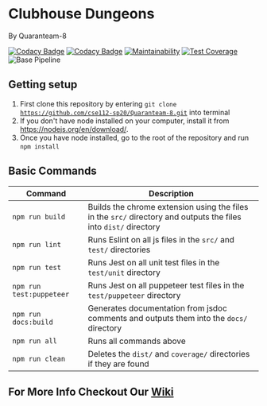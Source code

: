 # Clubhouse Dungeons
By Quaranteam-8

[![Codacy Badge](https://app.codacy.com/project/badge/Grade/94edb40a997842e993defc1bd247e1db)](https://www.codacy.com/gh/cse112-sp20/Quaranteam-8?utm_source=github.com&amp;utm_medium=referral&amp;utm_content=cse112-sp20/Quaranteam-8&amp;utm_campaign=Badge_Grade) [![Codacy Badge](https://app.codacy.com/project/badge/Coverage/94edb40a997842e993defc1bd247e1db)](https://www.codacy.com/gh/cse112-sp20/Quaranteam-8?utm_source=github.com&utm_medium=referral&utm_content=cse112-sp20/Quaranteam-8&utm_campaign=Badge_Coverage)
[![Maintainability](https://api.codeclimate.com/v1/badges/e3bdb7ab134bd2fc4eef/maintainability)](https://codeclimate.com/github/cse112-sp20/Quaranteam-8/maintainability) [![Test Coverage](https://api.codeclimate.com/v1/badges/e3bdb7ab134bd2fc4eef/test_coverage)](https://codeclimate.com/github/cse112-sp20/Quaranteam-8/test_coverage)
![Base Pipeline](https://github.com/cse112-sp20/Quaranteam-8/workflows/Base%20Pipeline/badge.svg?branch=develop)
## Getting setup

1.  First clone this repository by entering <code>git clone https://github.com/cse112-sp20/Quaranteam-8.git</code> into terminal
2.  If you don't have node installed on your computer, install it from https://nodejs.org/en/download/.
3.  Once you have node installed, go to the root of the repository and run <code>npm install</code>

## Basic Commands
| Command                  | Description                                                                                                      |
|--------------------------|------------------------------------------------------------------------------------------------------------------|
| `npm run build`          | Builds the chrome extension using the files in the `src/` directory and outputs the files into `dist/` directory |
| `npm run lint`           | Runs Eslint on all js files in the `src/` and `test/` directories                                                |
| `npm run test`           | Runs Jest on all unit test files in the `test/unit` directory                                                    |
| `npm run test:puppeteer` | Runs Jest on all puppeteer test files in the `test/puppeteer` directory                                          |
| `npm run docs:build`     | Generates documentation from jsdoc comments and outputs them into the `docs/` directory                          |
| `npm run all`            | Runs all commands above                                                                                          |
| `npm run clean`          | Deletes the `dist/` and `coverage/` directories if they are found                                                |

## For More Info Checkout Our [Wiki](https://github.com/cse112-sp20/Quaranteam-8/wiki)